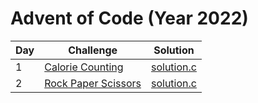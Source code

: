 # Advent of Code (Year 2022)
| Day | Challenge                                                              | Solution                                                                                                    |
| --- | ---------------------------------------------------------------------- | ----------------------------------------------------------------------------------------------------------- |
| 1   | [Calorie Counting](https://adventofcode.com/2022/day/1)                     | [solution.c](https://github.com/Jdwalli/coding-challenges/blob/main/advent_of_code/2022/day_1/solution.c) |
| 2   | [Rock Paper Scissors](https://adventofcode.com/2022/day/2)                     | [solution.c](https://github.com/Jdwalli/coding-challenges/blob/main/advent_of_code/2022/day_2/solution.c) |
